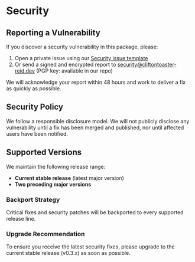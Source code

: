 # Security

## Reporting a Vulnerability

If you discover a security vulnerability in this package, please:

1. Open a private issue using our [Security issue template](https://github.com/cliftontoaster-reid/wit_owo/issues/new/choose)
2. Or send a signed and encrypted report to <security@cliftontoaster-reid.dev> (PGP key: available in our repo)

We will acknowledge your report within 48 hours and work to deliver a fix as quickly as possible.

## Security Policy

We follow a responsible disclosure model. We will not publicly disclose any vulnerability until a fix has been merged and published, nor until affected users have been notified.

## Supported Versions

We maintain the following release range:

- **Current stable release** (latest major version)
- **Two preceding major versions**

### Backport Strategy

Critical fixes and security patches will be backported to every supported release line.

### Upgrade Recommendation

To ensure you receive the latest security fixes, please upgrade to the current stable release (v0.3.x) as soon as possible.
